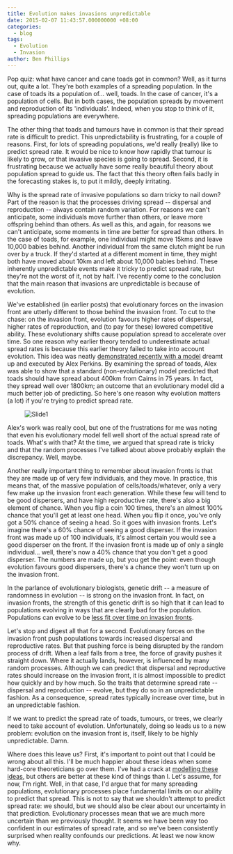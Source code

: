 ```yaml
---
title: Evolution makes invasions unpredictable
date: 2015-02-07 11:43:57.000000000 +08:00
categories:
  - blog
tags:
  - Evolution
  - Invasion
author: Ben Phillips
---
```

<p><!-- wp:paragraph --></p>
<p>Pop quiz: what have cancer and cane toads got in common? Well, as it turns out, quite a lot. They're both examples of a spreading population. In the case of toads its a population of... well, toads. In the case of cancer, it's a population of cells. But in both cases, the population spreads by movement and reproduction of its 'individuals'. Indeed, when you stop to think of it, spreading populations are everywhere.</p>
<p><!-- /wp:paragraph --></p>
<p><!-- wp:paragraph --></p>
<p>The other thing that toads and tumours have in common is that their spread rate is difficult to predict. This unpredictability is frustrating, for a couple of reasons. First, for lots of spreading populations, we'd really (really) like to predict spread rate. It would be nice to know how rapidly that tumour is likely to grow, or that invasive species is going to spread. Second, it is frustrating because we actually have some really beautiful theory about population spread to guide us. The fact that this theory often fails badly in the forecasting stakes is, to put it mildly, deeply irritating.</p>
<p><!-- /wp:paragraph --></p>
<p><!-- wp:paragraph --></p>
<p>Why is the spread rate of invasive populations so darn tricky to nail down? Part of the reason is that the processes driving spread -- dispersal and reproduction -- always contain random variation. For reasons we can't anticipate, some individuals move further than others, or leave more offspring behind than others. As well as this, and again, for reasons we can't anticipate, some moments in time are better for spread than others. In the case of toads, for example, one individual might move 15kms and leave 10,000 babies behind. Another individual from the same clutch might be run over by a truck. If they'd started at a different moment in time, they might both have moved about 10km and left about 10,000 babies behind. These inherently unpredictable events make it tricky to predict spread rate, but they're not the worst of it, not by half. I've recently come to the conclusion that the main reason that invasions are unpredictable is because of evolution.</p>
<p><!-- /wp:paragraph --></p>
<p><!-- wp:paragraph --></p>
<p>We've established (in earlier posts) that evolutionary forces on the invasion front are utterly different to those behind the invasion front. To cut to the chase: on the invasion front, evolution favours higher rates of dispersal, higher rates of reproduction, and (to pay for these) lowered competitive ability. These evolutionary shifts cause population spread to accelerate over time. So one reason why earlier theory tended to underestimate actual spread rates is because this earlier theory failed to take into account evolution. This idea was neatly <a href="http://onlinelibrary.wiley.com/doi/10.1111/ele.12136/abstract;jsessionid=0C6C9D64E94420F952FB5502D866AA02.f01t01?deniedAccessCustomisedMessage=&amp;userIsAuthenticated=false" target="_blank">demonstrated recently with a model</a> dreamt up and executed by Alex Perkins. By examining the spread of toads, Alex was able to show that a standard (non-evolutionary) model predicted that toads should have spread about 400km from Cairns in 75 years. In fact, they spread well over 1800km; an outcome that an evolutionary model did a much better job of predicting. So here's one reason why evolution matters (a lot) if you're trying to predict spread rate.</p>
<p><!-- /wp:paragraph --></p>
<p><!-- wp:image {"id":158,"linkDestination":"custom"} --></p>


<figure class="wp-block-image"><a><img src="{{ site.baseurl }}/assets/2015/02/slide1.png" alt="Slide1" class="wp-image-158" /></a></figure>

<p><!-- /wp:image --></p>
<p><!-- wp:paragraph --></p>
<p>Alex's work was really cool, but one of the frustrations for me was noting that even his evolutionary model fell well short of the actual spread rate of toads. What's with that? At the time, we argued that spread rate is tricky and that the random processes I've talked about above probably explain the discrepancy. Well, maybe.</p>
<p><!-- /wp:paragraph --></p>
<p><!-- wp:paragraph --></p>
<p>Another really important thing to remember about invasion fronts is that they are made up of very few individuals, and they move. In practice, this means that, of the massive population of cells/toads/whatever, only a very few make up the invasion front each generation. While these few will tend to be good dispersers, and have high reproductive rate, there's also a big element of chance. When you flip a coin 100 times, there's an almost 100% chance that you'll get at least one head. When you flip it once, you've only got a 50% chance of seeing a head. So it goes with invasion fronts. Let's imagine there's a 60% chance of seeing a good disperser. If the invasion front was made up of 100 individuals, it's almost certain you would see a good disperser on the front. If the invasion front is made up of only a single individual... well, there's now a 40% chance that you don't get a good disperser. The numbers are made up, but you get the point: even though evolution favours good dispersers, there's a chance they won't turn up on the invasion front.</p>
<p><!-- /wp:paragraph --></p>
<p><!-- wp:paragraph --></p>
<p>In the parlance of evolutionary biologists, genetic drift -- a measure of randomness in evolution -- is strong on the invasion front. In fact, on invasion fronts, the strength of this genetic drift is so high that it can lead to populations evolving in ways that are clearly bad for the population. Populations can evolve to be <a href="http://onlinelibrary.wiley.com/doi/10.1111/mec.12524/abstract;jsessionid=7ADC2CDC940BF125056C2F2576773425.f01t01?deniedAccessCustomisedMessage=&amp;userIsAuthenticated=false" target="_blank">less fit over time on invasion fronts</a>.</p>
<p><!-- /wp:paragraph --></p>
<p><!-- wp:paragraph --></p>
<p>Let's stop and digest all that for a second. Evolutionary forces on the invasion front push populations towards increased dispersal and reproductive rates. But that pushing force is being disrupted by the random process of drift. When a leaf falls from a tree, the force of gravity pushes it straight down. Where it actually lands, however, is influenced by many random processes. Although we can predict that dispersal and reproductive rates should increase on the invasion front, it is almost impossible to predict how quickly and by how much. So the traits that determine spread rate -- dispersal and reproduction -- evolve, but they do so in an unpredictable fashion. As a consequence, spread rates typically increase over time, but in an&nbsp;unpredictable fashion.</p>
<p><!-- /wp:paragraph --></p>
<p><!-- wp:paragraph --></p>
<p>If we want to predict the spread rate of toads, tumours, or trees, we clearly need to take account of evolution. Unfortunately, doing so leads us to a new problem: evolution on the invasion front is, itself, likely to be highly unpredictable. Damn.</p>
<p><!-- /wp:paragraph --></p>
<p><!-- wp:paragraph --></p>
<p>Where does this leave us? First, it's important to point out that I could be wrong about all this. I'll be much happier about these ideas when some hard-core theoreticians go over them. I've had a crack at <a href="http://link.springer.com/article/10.1007%2Fs10530-015-0849-8" target="_blank">modelling these ideas</a>, but others are better at these kind of things than I. Let's assume, for now, I'm right. Well, in that case, I'd argue that for many spreading populations, evolutionary processes place fundamental limits on our ability to predict that spread. This is not to say that we shouldn't attempt to predict spread rate: we should, but we should also be clear about our uncertainty in that prediction. Evolutionary processes mean that we are much more uncertain than we previously thought. It seems we have been way too confident in our estimates of spread rate, and so we've been consistently surprised when reality confounds our predictions. At least we now know why.</p>
<p><!-- /wp:paragraph --></p>

